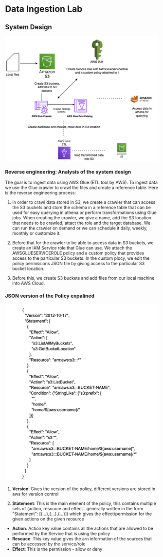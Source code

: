 # Data Ingestion Lab

## System Design

![SystemDesign](https://github.com/Pam2020/AWS_for_DataEngineering/blob/c35e4d3cc0d699abb2e3f2037be6217396a6dccd/Images/SystemDesign_AWSGlue.png)

### Reverse engineering: Analysis of the system design

The goal is to ingest data using AWS Glue (ETL tool by AWS). To ingest data we use the Glue crawler to crawl the files and create a reference table. Here is the reverse engineering process:

1. In order to crawl data stored in S3, we create a crawler that can access the S3 buckets and store the schema in a reference table that can be used for easy querying in athena or perform transformations using Glue jobs. When creating the crawler, we give a name, add the S3 location that needs to be crawled, attact the role and the target database. We can run the crawler on demand or we can schedule it daily, weekly, monthly or customize it.
   
2. Before that for the crawler to be able to access data in S3 buckets, we create an IAM Service role that Glue can use. We attach the AWSGLUESERVICEROLE policy and a custom policy that provides access to the particular S3 buckets. In the custom plocy, we edit the policy permissions JSON file by giving access to the particular S3 bucket location.
  
3. Before this, we create S3 buckets and add files from our local machine into AWS Cloud.

### JSON version of the Policy expalined

![JSON](https://github.com/Pam2020/AWS_for_DataEngineering/blob/78f77e1cc9e9cc570278b48f7d5fa1867ab7f970/Images/JSONnew.png)

1. **Version**: Gives the version of the policy, different versions are stored in aws for version control

2. **Statement**: This is the main element of the policy, this contains multiple sets of (action, resource and effect...generally written in the form "Statement": [{...},{...},{...}]) which gives the effect/permission for the given actions on the given reosurce

- **Action**: Action key value contains all the actions that are allowed to be performed by the Service that is using the policy
- **Resouce**: This key value gives the arn information of the sources that can be accessed by the service/role
- **Effect**: This is the permission - allow or deny
